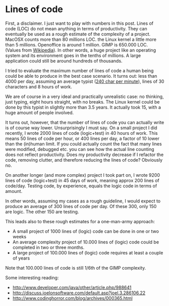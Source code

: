 Lines of code
=============

First, a disclaimer. I just want to play with numbers in this post.
Lines of code (LOC) do not mean anything in terms of productivity. They
can eventually be used as a rough estimate of the complexity of a
project. MacOSX counts more than 80 millions LOC. the Linux kernel a
little more than 5 millions. Openoffice is around 1 million. GIMP is
650.000 LOC. (Values from
[Wikipedia](http://en.wikipedia.org/wiki/Source_lines_of_code)). In
other words, a huge project like an operating system and its environment
goes in the tenths of millions. A large application could still be
around hundreds of thousands.

I tried to evaluate the maximum number of lines of code a human being
could be able to produce in the best case scenario. It turns out: less
than 4000 per day, assuming an average typist ([240 char per
minute](http://imlocation.wordpress.com/2007/12/05/how-fast-do-people-type/)),
lines of 30 characters and 8 hours of work.

We are of course in a very ideal and practically unrealistic case: no
thinking, just typing, eight hours straight, with no breaks. The Linux
kernel could be done by this typist in slightly more than 3.5 years. It
actually took 15, with a huge amount of people involved.

It turns out, however, that the number of lines of code you can actually
write is of course way lower. Unsurprisingly I must say. On a small
project I did recently, I wrote 2000 lines of code (logic+test) in 40
hours of work. This means 50 lines of code per hour, or 400 lines per
day, a factor of 10 lower than the (in)human limit. If you could
actually count the fact that many lines were modified, debugged etc. you
can see how the actual line counting does not reflect productivity. Does
my productivity decrease if I refactor the code, removing clutter, and
therefore reducing the lines of code? Obviously no.

On another longer (and more complex) project I took part on, I wrote
9200 lines of code (logic+test) in 45 days of work, meaning approx 200
lines of code/day. Testing code, by experience, equals the logic code in
terms of amount.

In other words, assuming my cases as a rough guideline, I would expect
to produce an average of 300 lines of code per day. Of these 300, only
150 are logic. The other 150 are testing.

This leads also to these rough estimates for a one-man-army approach:

-   A small project of 1000 lines of (logic) code can be done in one or
    two weeks
-   An average complexity project of 10.000 lines of (logic) code could
    be completed in two or three months.
-   A large project of 100.000 lines of (logic) code requires at least a
    couple of years

Note that 100.000 lines of code is still 1/6th of the GIMP complexity.

Some interesting reading:

-   <http://www.developer.com/java/other/article.php/988641>
-   <http://discuss.joelonsoftware.com/default.asp?joel.3.286106.22>
-   <http://www.codinghorror.com/blog/archives/000365.html>
